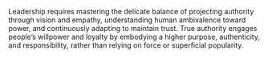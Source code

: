 Leadership requires mastering the delicate balance of projecting authority through vision and empathy, understanding human ambivalence toward power, and continuously adapting to maintain trust. True authority engages people’s willpower and loyalty by embodying a higher purpose, authenticity, and responsibility, rather than relying on force or superficial popularity.
